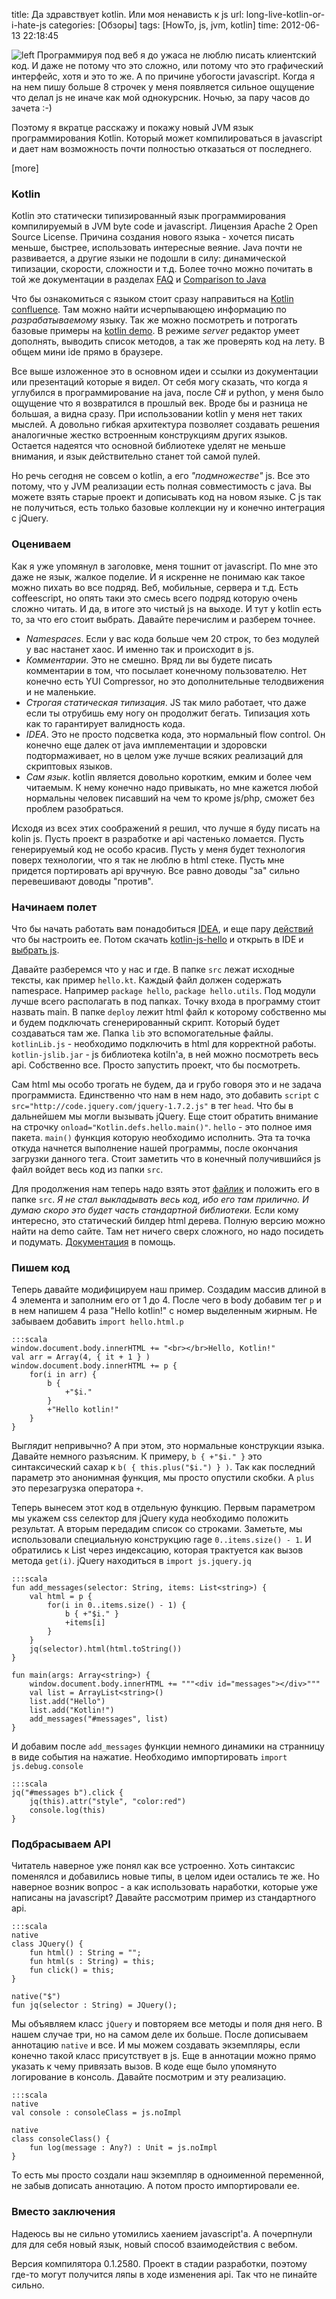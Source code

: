 title: Да здравствует kotlin. Или моя ненависть к js
url: long-live-kotlin-or-i-hate-js
categories: [Обзоры]
tags: [HowTo, js, jvm, kotlin]
time: 2012-06-13 22:18:45


![left](~kotlin-logo.png)
Программируя под веб я до ужаса не люблю писать клиентский код. И даже не потому что это сложно, или потому что это графический интерфейс, хотя и это то же. А по причине убогости javascript. Когда я на нем пишу больше 8 строчек у меня появляется сильное ощущение что делал js не иначе как мой однокурсник. Ночью, за пару часов до зачета :-) 

Поэтому я вкратце расскажу и покажу новый JVM язык программирования Kotlin. Который может компилироваться в javascript и дает нам возможность почти полностью отказаться от последнего.

[more]

### Kotlin
Kotlin это статически типизированный язык программирования компилируемый в JVM byte code и javascript. Лицензия Apache 2 Open Source License. Причина создания нового языка - хочется писать меньше, быстрее, использовать интересные веяние. Java почти не развивается, а другие языки не подошли в силу: динамической типизации, скорости, сложности и т.д. Более точно можно почитать в той же документации в разделах [FAQ](http://confluence.jetbrains.net/display/Kotlin/FAQ) и [Comparison to Java](http://confluence.jetbrains.net/display/Kotlin/Comparison+to+Java) 

Что бы ознакомиться с языком стоит сразу направиться на [Kotlin confluence](http://confluence.jetbrains.net/display/Kotlin/Welcome). Там можно найти исчерпывающею информацию по _разрабатываемому_ языку. Так же можно посмотреть и потрогать базовые примеры на [kotlin demo](http://kotlin-demo.jetbrains.com/). В режиме _server_ редактор умеет дополнять, выводить список методов, а так же проверять код на лету. В общем мини ide прямо в браузере.

Все выше изложенное это в основном идеи и ссылки из документации или презентаций которые я видел. От себя могу сказать, что когда я углубился в программирование на java, после С# и python, у меня было ощущение что я возвратился в прошлый век. Вроде бы и разница не большая, а видна сразу. При использовании kotlin у меня нет таких мыслей. А довольно гибкая архитектура позволяет создавать решения аналогичные жестко встроенным конструкциям других языков. Остается надеятся что основной библиотеке уделят не меньше внимания, и язык действительно станет той самой пулей. 

Но речь сегодня не совсем о kotlin, а его _"подмножестве"_ js. Все это потому, что у JVM реализации есть полная совместимость с java. Вы можете взять старые проект и дописывать код на новом языке. С js так не получиться, есть только базовые коллекции ну и конечно интеграция с jQuery.


### Оцениваем
Как я уже упомянул в заголовке, меня тошнит от javascript. По мне это даже не язык, жалкое поделие. И я искренне не понимаю как такое можно пихать во все подряд. Веб, мобильные, сервера и т.д. Есть coffeescript, но опять таки это смесь всего подряд которую очень сложно читать. И да, в итоге это чистый js на выходе. И тут у kotlin есть то, за что его стоит выбрать. Давайте перечислим и разберем точнее.
   
 * _Namespaces_. Если у вас кода больше чем 20 строк, то без модулей у вас настанет хаос. И именно так и происходит в js.
 * _Комментарии_. Это не смешно. Вряд ли вы будете писать комментарии в том, что посылает конечному пользователю. Нет конечно есть YUI Compressor, но это дополнительные телодвижения и не маленькие.
 * _Строгая статическая типизация_. JS так мило работает, что даже если ты отрубишь ему ногу он продолжит бегать. Типизация хоть как то гарантирует валидность кода.
 * _IDEA_. Это не просто подсветка кода, это нормальный flow control. Он конечно еще далек от java имплементации и здоровски подтормаживает, но в целом уже лучше всяких реализаций для скриптовых языков.
 * _Сам язык_. kotlin является довольно коротким, емким и более чем читаемым. К нему конечно надо привыкать, но мне кажется любой нормальны человек писавший на чем то кроме js/php, сможет без проблем разобраться.

Исходя из всех этих соображений я решил, что лучше я буду писать на kolin js. Пусть проект в разработке и api частенько ломается. Пусть генерируемый код не особо красив. Пусть у меня будет технология поверх технологии, что я так не люблю в html стеке. Пусть мне придется портировать api вручную. Все равно доводы "за" сильно перевешивают доводы "против".


### Начинаем полет
Что бы начать работать вам понадобиться [IDEA](http://www.jetbrains.com/idea/), и еще пару [действий](http://blog.jetbrains.com/kotlin/installing-a-milestone-candidate/) что бы настроить ее. Потом скачать [kotlin-js-hello](https://github.com/abreslav/kotlin-js-hello) и открыть в IDE и [выбрать js](http://blog.jetbrains.com/kotlin/files/2012/06/Set-up-for-JS.png). 

Давайте разберемся что у нас и где. В папке `src` лежат исходные тексты, как пример `hello.kt`. Каждый файл должен содержать namespace. Например `package hello`, `package hello.utils`. Под модули лучше всего располагать в под папках. Точку входа в программу стоит назвать main. В папке `deploy` лежит html файл к которому собственно мы и будем подключать сгенерированный скрипт. Который будет создаваться там же. Папка `lib` это вспомогательные файлы. `kotlinLib.js` - необходимо подключить в html для корректной работы. `kotlin-jslib.jar` - js библиотека kotiln'a, в ней можно посмотреть весь api. Собственно все. Просто запустить проект, что бы посмотреть.

Сам html мы особо трогать не будем, да и грубо говоря это и не задача программиста. Единственно что нам в нем надо, это добавить `script` c `src="http://code.jquery.com/jquery-1.7.2.js"` в тег `head`. Что бы в дальнейшем мы могли вызывать jQuery. Еще стоит обратить внимание на строчку `onload="Kotlin.defs.hello.main()"`. `hello` - это полное имя пакета. `main()` функция которую необходимо исполнить. Эта та точка откуда начнется выполнение нашей программы, после окончания загрузки данного тега. Стоит заметить что в конечный получившийся js файл войдет весь код из папки `src`.

Для продолжения нам теперь надо взять этот [файлик](http://isudo.ru/wp-content/uploads/2012/06/builder.kt) и положить его в папке `src`. _Я не стал выкладывать весь код, ибо его там прилично. И думаю скоро это будет часть стандартной библиотеки._ Если кому интересно, это статический билдер html дерева. Полную версию можно найти на demo сайте. Там нет ничего сверх сложного, но надо посидеть и подумать. [Документация](http://confluence.jetbrains.net/display/Kotlin/Type-safe+Groovy-style+builders) в помощь.


### Пишем код
Теперь давайте модифицируем наш пример. Создадим массив длиной в 4 элемента и заполним его от 1 до 4. После чего в body добавим  тег `p` и в нем напишем 4 раза "Hello kotlin!" с номер выделенным жирным. Не забываем добавить `import hello.html.p` 
    
    :::scala
    window.document.body.innerHTML += "<br></br>Hello, Kotlin!"
    val arr = Array(4, { it + 1 } )
    window.document.body.innerHTML += p {
        for(i in arr) {
            b {
                +"$i."
            }
            +"Hello kotlin!"
        }
    }

Выглядит непривычно? А при этом, это нормальные конструкции языка. Давайте немного разъясним. К примеру, `b { +"$i." }` это синтаксический сахар к `b( { this.plus("$i.") } )`. Так как последний параметр это анонимная функция, мы просто опустили скобки. А `plus` это перезагрузка оператора `+`.

Теперь вынесем этот код в отдельную функцию. Первым параметром мы укажем css селектор для jQuery куда необходимо положить результат. А вторым передадим список со строками. Заметьте, мы использовали специальную конструкцию rage `0..items.size() - 1`. И обратились к List через индексацию, которая трактуется как вызов метода `get(i)`. jQuery находиться в `import js.jquery.jq` 

    :::scala
    fun add_messages(selector: String, items: List<string>) {
        val html = p {
            for(i in 0..items.size() - 1) {
                b { +"$i." }
                +items[i]
            }
        }
        jq(selector).html(html.toString())
    }
    
    fun main(args: Array<string>) {
        window.document.body.innerHTML += """<div id="messages"></div>"""
        val list = ArrayList<string>()
        list.add("Hello")
        list.add("Kotlin!")
        add_messages("#messages", list)
    }
    
И добавим после `add_messages` функции немного динамики на странницу в виде события на нажатие. Необходимо импортировать `import js.debug.console`

    :::scala
    jq("#messages b").click {
        jq(this).attr("style", "color:red")
        console.log(this)
    }


### Подбрасываем API
Читатель наверное уже понял как все устроенно. Хоть синтаксис поменялся и добавились новые типы, в целом идеи остались те же. Но наверное возник вопрос - а как использовать наработки, которые уже написаны на javascript? Давайте рассмотрим пример из стандартного api.

    :::scala
    native
    class JQuery() {
        fun html() : String = "";
        fun html(s : String) = this;
        fun click() = this;
    }
    
    native("$")
    fun jq(selector : String) = JQuery();

Мы объявляем класс `jQuery` и повторяем все методы и поля дня него. В нашем случае три, но на самом деле их больше. После дописываем аннотацию `native` и все. И мы можем создавать экземпляры, если конечно такой класс присутствует в js. Еще в аннотации можно прямо указать к чему привязать вызов. В коде еще было упомянуто логирование в консоль. Давайте посмотрим и эту реализацию.

    :::scala
    native
    val console : consoleClass = js.noImpl
    
    native
    class consoleClass() {
        fun log(message : Any?) : Unit = js.noImpl
    }

То есть мы просто создали наш экземпляр в одноименной переменной, не забыв дописать аннотацию. А потом просто импортировали ее.


### Вместо заключения
Надеюсь вы не сильно утомились хаением javascript'a. А почерпнули для для себя новый язык, новый способ взаимодействия с вебом. 

Версия компилятора 0.1.2580. Проект в стадии разработки, поэтому где-то могут получится ляпы в ходе изменения api. Так что не пинайте сильно.
